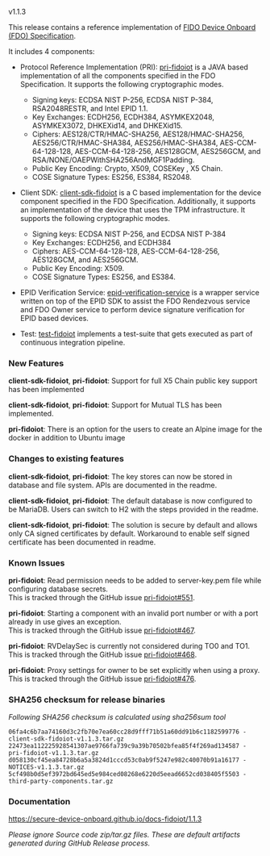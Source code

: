 v1.1.3

This release contains a reference implementation of [FIDO Device Onboard (FDO) Specification](https://fidoalliance.org/specs/FDO/FIDO-Device-Onboard-PS-v1.1-20220419/).

It includes 4 components:
  * Protocol Reference Implementation (PRI): [pri-fidoiot](https://github.com/secure-device-onboard/pri-fidoiot) is a JAVA based implementation of all the components specified in the FDO Specification. It supports the following cryptographic modes.
    * Signing keys: ECDSA NIST P-256, ECDSA NIST P-384, RSA2048RESTR, and Intel EPID 1.1.
    * Key Exchanges: ECDH256, ECDH384, ASYMKEX2048, ASYMKEX3072, DHKEXid14, and DHKEXid15.
    * Ciphers: AES128/CTR/HMAC-SHA256, AES128/HMAC-SHA256, AES256/CTR/HMAC-SHA384, AES256/HMAC-SHA384, AES-CCM-64-128-128, AES-CCM-64-128-256, AES128GCM, AES256GCM, and RSA/NONE/OAEPWithSHA256AndMGF1Padding.
    * Public Key Encoding: Crypto, X509, COSEKey , X5 Chain.
    * COSE Signature Types: ES256, ES384, RS2048.

  * Client SDK: [client-sdk-fidoiot](https://github.com/secure-device-onboard/client-sdk-fidoiot) is a C based implementation for the device component specified in the FDO Specification. Additionally, it supports an implementation of the device that uses the TPM infrastructure. It supports the following cryptographic modes.
    * Signing keys: ECDSA NIST P-256, and ECDSA NIST P-384
    * Key Exchanges: ECDH256, and ECDH384
    * Ciphers: AES-CCM-64-128-128, AES-CCM-64-128-256, AES128GCM, and AES256GCM.
    * Public Key Encoding:  X509.
    * COSE Signature Types: ES256, and ES384.

  * EPID Verification Service: [epid-verification-service](https://github.com/secure-device-onboard/epid-verification-service) is a wrapper service written on top of the EPID SDK to assist the FDO Rendezvous service and FDO Owner service to perform device signature verification for EPID based devices.
  * Test: [test-fidoiot](https://github.com/secure-device-onboard/test-fidoiot) implements a test-suite that gets executed as part of continuous integration pipeline.

### New Features

**client-sdk-fidoiot**, **pri-fidoiot**: Support for full X5 Chain public key support has been implemented

**client-sdk-fidoiot**, **pri-fidoiot**: Support for Mutual TLS has been implemented. 

**pri-fidoiot**: There is an option for the users to create an Alpine image for the docker in addition to Ubuntu image

### Changes to existing features

**client-sdk-fidoiot**, **pri-fidoiot**: The key stores can now be stored in database and file system. APIs are documented in the readme.

**client-sdk-fidoiot**, **pri-fidoiot**: The default database is now configured to be MariaDB. Users can switch to H2 with the steps provided in the readme.  

**client-sdk-fidoiot**, **pri-fidoiot**: The solution is secure by default and allows only CA signed certificates by default. Workaround to enable self signed certificate has been documented in readme.

### Known Issues

**pri-fidoiot**: Read permission needs to be added to server-key.pem file while configuring database secrets.  
 This is tracked through the GitHub issue [pri-fidoiot#551](https://github.com/secure-device-onboard/pri-fidoiot/issues/551).

**pri-fidoiot**: Starting a component with an invalid port number or with a port already in use gives an exception.  
 This is tracked through the GitHub issue [pri-fidoiot#467](https://github.com/secure-device-onboard/pri-fidoiot/issues/467).
 
**pri-fidoiot**: RVDelaySec is currently not considered during TO0 and TO1.
 This is tracked through the GitHub issue [pri-fidoiot#468](https://github.com/secure-device-onboard/pri-fidoiot/issues/468).

**pri-fidoiot**: Proxy settings for owner to be set explicitly when using a proxy.
 This is tracked through the GitHub issue [pri-fidoiot#476](https://github.com/secure-device-onboard/pri-fidoiot/issues/476).

### SHA256 checksum for release binaries

*Following SHA256 checksum is calculated using sha256sum tool*
```
06fa4c6b7aa74160d3c2fb70e7ea60cc28d9fff71b51a60dd91b6c1182599776 - client-sdk-fidoiot-v1.1.3.tar.gz
22473ea112225928541307ae9766fa739c9a39b70502bfea85f4f269ad134587 - pri-fidoiot-v1.1.3.tar.gz
d058130cf45ea84728b6a5a3824d1cccd53c0ab9f5247e982c40070b91a16177 - NOTICES-v1.1.3.tar.gz
5cf498b0d5ef3972bd645ed5e984ced08268e6220d5eead6652cd038405f5503 - third-party-components.tar.gz
```

### Documentation

https://secure-device-onboard.github.io/docs-fidoiot/1.1.3

*Please ignore Source code zip/tar.gz files. These are default artifacts generated during GitHub Release process.*

